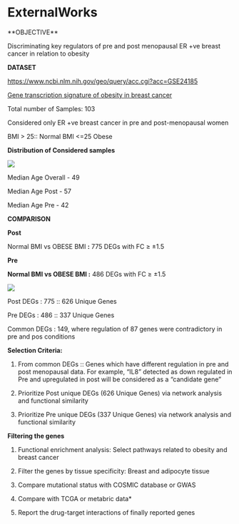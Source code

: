 # ExternalWorks
 <!-- /* Font Definitions */ @font-face {font-family:"Cambria Math"; panose-1:2 4 5 3 5 4 6 3 2 4;} @font-face {font-family:Calibri; panose-1:2 15 5 2 2 2 4 3 2 4;} @font-face {font-family:Verdana; panose-1:2 11 6 4 3 5 4 4 2 4;} /* Style Definitions */ p.MsoNormal, li.MsoNormal, div.MsoNormal {margin-top:0in; margin-right:0in; margin-bottom:8.0pt; margin-left:0in; line-height:107%; font-size:11.0pt; font-family:"Calibri",sans-serif;} a:link, span.MsoHyperlink {color:blue; text-decoration:underline;} .MsoChpDefault {font-family:"Calibri",sans-serif;} .MsoPapDefault {margin-bottom:8.0pt; line-height:107%;} @page WordSection1 {size:8.5in 11.0in; margin:1.0in 1.0in 1.0in 1.0in;} div.WordSection1 {page:WordSection1;} -->     **OBJECTIVE**

 Discriminating key regulators of pre and post menopausal ER +ve breast cancer in relation to obesity

 **DATASET**

 <https://www.ncbi.nlm.nih.gov/geo/query/acc.cgi?acc=GSE24185>

 [Gene transcription signature of obesity in breast cancer](https://www.ncbi.nlm.nih.gov/pubmed/21750966)

 Total number of Samples: 103

 Considered only ER +ve breast cancer in pre and post-menopausal women

 BMI > 25:: Normal BMI <=25 Obese

 **Distribution of Considered samples**

 ![](method_snapshot_files/image001.png)



 Median Age Overall - 49

 Median Age Post - 57

 Median Age Pre - 42

  **COMPARISON**

 **Post**

 Normal BMI vs OBESE BMI **:** 775 DEGs with FC ≥ ±1.5

 **Pre**

 **Normal BMI vs OBESE BMI :** 486 DEGs with FC ≥ ±1.5

  ![](method_snapshot_files/image002.png)

  Post DEGs : 775 :: 626 Unique Genes

 Pre DEGs : 486 :: 337 Unique Genes

 Common DEGs : 149, where regulation of 87 genes were contradictory in pre and pos conditions



 **Selection Criteria:**

 1. From common DEGs :: Genes which have different regulation in pre and post menopausal data. For example, “IL8” detected as down regulated in Pre and upregulated in post will be considered as a “candidate gene”

 2. Prioritize Post unique DEGs (626 Unique Genes) via network analysis and functional similarity

 3. Prioritize Pre unique DEGs (337 Unique Genes) via network analysis and functional similarity

  **Filtering the genes**

 1. Functional enrichment analysis: Select pathways related to obesity and breast cancer

 2. Filter the genes by tissue specificity: Breast and adipocyte tissue

 3. Compare mutational status with COSMIC database or GWAS

 4. Compare with TCGA or metabric data*

 5. Report the drug-target interactions of finally reported genes

